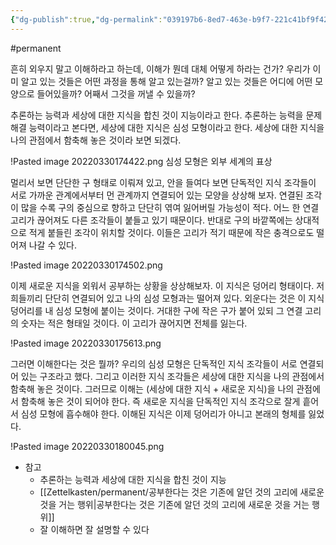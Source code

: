 ```yaml
---
{"dg-publish":true,"dg-permalink":"039197b6-8ed7-463e-b9f7-221c41bf9f42","permalink":"/039197b6-8ed7-463e-b9f7-221c41bf9f42/","dgHomeLink":true,"dgPassFrontmatter":false}
---
```


#permanent

흔히 외우지 말고 이해하라고 하는데, 이해가 뭔데 대체 어떻게 하라는 건가? 우리가 이미 알고 있는 것들은 어떤 과정을 통해 알고 있는걸까? 알고 있는 것들은 어디에 어떤 모양으로 들어있을까? 어째서 그것을 꺼낼 수 있을까?

추론하는 능력과 세상에 대한 지식을 합친 것이 지능이라고 한다. 추론하는 능력을 문제 해결 능력이라고 본다면, 세상에 대한 지식은 심성 모형이라고 한다. 세상에 대한 지식을 나의 관점에서 함축해 놓은 것이라 보면 되겠다.

!Pasted image 20220330174422.png
심성 모형은 외부 세계의 표상

멀리서 보면 단단한 구 형태로 이뤄져 있고, 안을 들여다 보면 단독적인 지식 조각들이 서로 가까운 관계에서부터 먼 관계까지 연결되어 있는 모양을 상상해 보자. 연결된 조각이 많을 수록 구의 중심으로 향하고 단단히 엮여 잃어버릴 가능성이 적다. 어느 한 연결고리가 끊어져도 다른 조각들이 붙들고 있기 때문이다. 반대로 구의 바깥쪽에는 상대적으로 적게 붙들린 조각이 위치할 것이다. 이들은 고리가 적기 때문에 작은 충격으로도 떨어져 나갈 수 있다.

!Pasted image 20220330174502.png

이제 새로운 지식을 외워서 공부하는 상황을 상상해보자. 이 지식은 덩어리 형태이다. 저희들끼리 단단히 연결되어 있고 나의 심성 모형과는 떨어져 있다. 외운다는 것은 이 지식 덩어리를 내 심성 모형에 붙이는 것이다. 거대한 구에 작은 구가 붙어 있되 그 연결 고리의 숫자는 적은 형태일 것이다. 이 고리가 끊어지면 전체를 잃는다.

!Pasted image 20220330175613.png

그러면 이해한다는 것은 뭘까? 우리의 심성 모형은 단독적인 지식 조각들이 서로 연결되어 있는 구조라고 했다. 그리고 이러한 지식 조각들은 세상에 대한 지식을 나의 관점에서 함축해 놓은 것이다. 그러므로 이해는 (세상에 대한 지식 + 새로운 지식)을 나의 관점에서 함축해 놓은 것이 되어야 한다. 즉 새로운 지식을 단독적인 지식 조각으로 잘게 흩어서 심성 모형에 흡수해야 한다. 이해된 지식은 이제 덩어리가 아니고 본래의 형체를 잃었다. 

!Pasted image 20220330180045.png

- 참고
	- 추론하는 능력과 세상에 대한 지식을 합친 것이 지능
	- [[Zettelkasten/permanent/공부한다는 것은 기존에 알던 것의 고리에 새로운 것을 거는 행위|공부한다는 것은 기존에 알던 것의 고리에 새로운 것을 거는 행위]]
	- 잘 이해하면 잘 설명할 수 있다